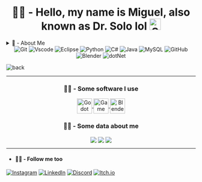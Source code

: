 <div align=center>
	<h1 align=center> 🤖💬 - Hello, my name is Miguel, also known as Dr. Solo lol
		<picture>
		  <source height="30" width="30" media="(prefers-color-scheme: dark)" srcset="https://user-images.githubusercontent.com/25423296/163456776-7f95b81a-f1ed-45f7-b7ab-8fa810d529fa.png">
		  <source height="30" width="30" media="(prefers-color-scheme: light)" srcset="https://user-images.githubusercontent.com/25423296/163456779-a8556205-d0a5-45e2-ac17-42d089e3c3f8.png">
		  <img 	  height="30" width="30" alt="Shows an illustrated sun in light mode and a moon with stars in dark mode." src="https://user-images.githubusercontent.com/25423296/163456779-a8556205-d0a5-45e2-ac17-42d089e3c3f8.png">
		</picture>
	</h1>
</div>

<details>
	<summary>🤖 - About Me</summary>

  * | 💻 | I'm studying computer engineering |
    |-----|-----------------------------------|
    | 👾 | Dev Indie |
    | 🤖 | Lover For Bots |
    | 🔭 | Star Lover |
    | 🙀 | My Dreams Come True |
</details>

<!--
![background](https://cdn.leonardo.ai/users/4ca3dbe5-820e-447b-aecc-ffb603540e48/generations/d2af487c-a848-457b-bea1-f48bab31117c/variations/UniversalUpscaler_d2af487c-a848-457b-bea1-f48bab31117c.jpg) 
-->


<div align=center>
	<img title="Git" 	src="https://img.shields.io/badge/GIT-E44C30?style=for-the-badge&logo=git&logoColor=white"/>
	<img title="Vscode" 	src="https://img.shields.io/badge/Vscode-007ACC?style=for-the-badge&logo=visual-studio-code&logoColor=white"/>
	<img title="Eclipse"	src="https://img.shields.io/badge/Eclipse-E44C30?style=for-the-badge&logo=eclipse&logoColor=white"/>
	<img title="Python"	src="https://img.shields.io/badge/python-3670A0?style=for-the-badge&logo=python&logoColor=ffdd54"/>
	<img title="C#"		src="https://img.shields.io/badge/C%23-239120?style=for-the-badge&logo=c-sharp&logoColor=white"/>
	<img title="Java"	src="https://img.shields.io/badge/java-%23ED8B00.svg?style=for-the-badge&logo=openjdk&logoColor=white"/>
	<img title="MySQL"	src="https://img.shields.io/badge/MySQL-00000F?style=for-the-badge&logo=mysql&logoColor=white"/>
	<img title="GitHub"	src="https://img.shields.io/badge/GitHub-00000F?style=for-the-badge&logo=github&logoColor=white"/>
	<img title="Blender"	src="https://img.shields.io/badge/Blender-E44C30?style=for-the-badge&logo=blender&logoColor=white"/>
	<img title="dotNet"	src="https://img.shields.io/badge/DotNet-A020F0?style=for-the-badge&logo=dotnet&logoColor=white"/>
</div>

![back](https://cdn.discordapp.com/attachments/1281018291984269443/1283153932264276010/13_Sem_Titulo_20240910163114.jpg?ex=66e1f5b9&is=66e0a439&hm=568f0a08430b64ef900d2b9371ceee93178dd94660565eb4b977d0f7b2649adf&)

<hr>

<div	align=center>
	<h3 align=center>🤖💬 - Some software I use</h3>
	<a title="Godot" target="_blank" href="https://godotengine.org">
		<img align=center title="Godot" alt="Godot Icon" height="40" width="40" align="center" src="https://upload.wikimedia.org/wikipedia/commons/thumb/6/6a/Godot_icon.svg/2048px-Godot_icon.svg.png" />
	</a>
	<a title="Game Maker" target="_blank" href="https://gamemaker.io/en">
		<img align=center title="Game Maker" alt="Game Maker Icon" height="40" width="40" align="center" src = "https://freefilehippo.com/wp-content/uploads/2020/11/gamemaker-studio-2-logo.png" />
	</a>
	<a title="Blender" target="_blank" href="https://www.blender.org">
		<img align=center title="Blender" alt="Blender Icon" height="40" width="40" align="center" src = "https://github.com/DoutorSolo/DoutorSolo/assets/132822901/0aacb41d-d132-4558-ad5b-ecb64a438e34" />
	</a>
</div>

<div align=center>
	<h3 align=center>🤖💬 - Some data about me</h3>
	<img align=center src = "https://github-readme-stats.vercel.app/api?username=DoctorSolo&theme=shadow_red&bg_color=000&border_color=FF0000&show_icons=true&icon_color=FF0000&title_color=FF0000&text_color=FFF" />
	<img align=center src = "https://github-readme-stats-git-masterrstaa-rickstaa.vercel.app/api/top-langs/?username=DoctorSolo&layout=compact&bg_color=000&border_color=FF0000&title_color=FF0000&text_color=FFF&langs_count=8" />
	<img align=center src = "https://streak-stats.demolab.com/?user=DoctorSolo&theme=youtube_dark&background=000&border=FF0000&dates=FFF"/>
</div>

<hr>

- #### 🤖💬 - Follow me too ####
[![Instagram](https://img.shields.io/badge/-Instagram-%23E4405F?style=for-the-badge&logo=instagram&logoColor=white)](https://www.instagram.com/who_miguel_/)
[![LinkedIn](https://img.shields.io/badge/LinkedIn-0077B5?style=for-the-badge&logo=linkedin&logoColor=white)](https://www.linkedin.com/in/miguel-e-a46b13279/)
[![Discord](https://img.shields.io/badge/Discord-7289DA?style=for-the-badge&logo=discord&logoColor=white)](https://discord.com/users/534808726570270731/)
[![Itch.io](https://img.shields.io/badge/-Itch.io-000?style=for-the-badge&logo=itch.io&logoColor=%23E4405F)](https://doctor-solo.itch.io/)
